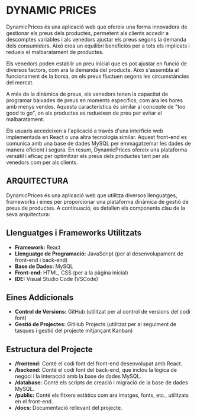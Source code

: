 # DYNAMIC PRICES

DynamicPrices és una aplicació web que ofereix una forma innovadora de gestionar els preus dels productes, permetent als clients accedir a descomptes variables i als venedors ajustar els preus segons la demanda dels consumidors. Això crea un equilibri beneficiós per a tots els implicats i redueix el malbaratament de productes.

Els venedors poden establir un preu inicial que es pot ajustar en funció de diversos factors, com ara la demanda del producte. Això s'assembla al funcionament de la borsa, on els preus fluctuen segons les circumstàncies del mercat.

A més de la dinàmica de preus, els venedors tenen la capacitat de programar baixades de preus en moments específics, com ara les hores amb menys vendes. Aquesta característica és similar al concepte de "too good to go", on els productes es redueixen de preu per evitar el malbaratament.

Els usuaris accedeixen a l'aplicació a través d'una interfície web implementada en React o una altra tecnologia similar. Aquest front-end es comunica amb una base de dades MySQL per emmagatzemar les dades de manera eficient i segura. En resum, DynamicPrices ofereix una plataforma versàtil i eficaç per optimitzar els preus dels productes tant per als venedors com per als clients.


## ARQUITECTURA

DynamicPrices és una aplicació web que utilitza diversos llenguatges, frameworks i eines per proporcionar una plataforma dinàmica de gestió de preus de productes. A continuació, es detallen els components clau de la seva arquitectura:

## Llenguatges i Frameworks Utilitzats
- **Framework:** React
- **Llenguatge de Programació:** JavaScript (per al desenvolupament de front-end i back-end)
- **Base de Dades:** MySQL
- **Front-end:** HTML, CSS (per a la pàgina inicial)
- **IDE:** Visual Studio Code (VSCode)

## Eines Addicionals
- **Control de Versions:** GitHub (utilitzat per al control de versions del codi font)
- **Gestió de Projectes:** GitHub Projects (utilitzat per al seguiment de tasques i gestió del projecte mitjançant Kanban)

## Estructura del Projecte
- **/frontend:** Conté el codi font del front-end desenvolupat amb React.
- **/backend:** Conté el codi font del back-end, que inclou la lògica de negoci i la interacció amb la base de dades MySQL.
- **/database:** Conté els scripts de creació i migració de la base de dades MySQL.
- **/public:** Conté els fitxers estàtics com ara imatges, fonts, etc., utilitzats en el front-end.
- **/docs:** Documentació rellevant del projecte.